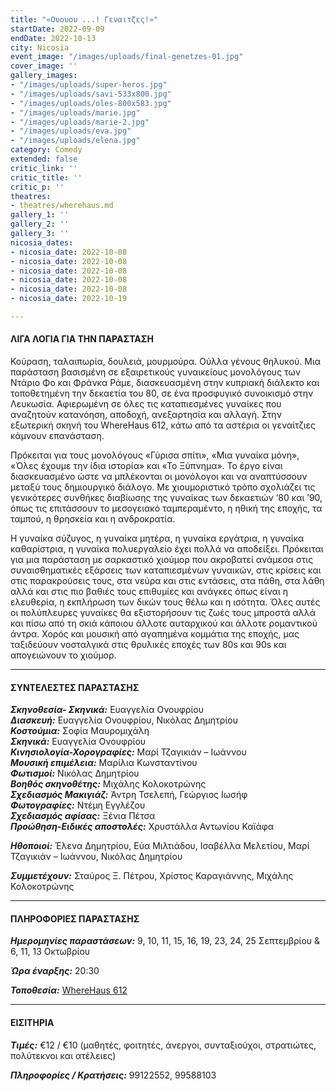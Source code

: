 ```yaml
---
title: "«Ουουου ...! Γεναιτζες!»"
startDate: 2022-09-09
endDate: 2022-10-13
city: Nicosia
event_image: "/images/uploads/final-genetzes-01.jpg"
cover_image: ''
gallery_images:
- "/images/uploads/super-heros.jpg"
- "/images/uploads/savi-533x800.jpg"
- "/images/uploads/oles-800x583.jpg"
- "/images/uploads/marie.jpg"
- "/images/uploads/marie-2.jpg"
- "/images/uploads/eva.jpg"
- "/images/uploads/elena.jpg"
category: Comedy
extended: false
critic_link: ''
critic_title: ''
critic_p: ''
theatres:
- theatres/wherehaus.md
gallery_1: ''
gallery_2: ''
gallery_3: ''
nicosia_dates:
- nicosia_date: 2022-10-08
- nicosia_date: 2022-10-08
- nicosia_date: 2022-10-08
- nicosia_date: 2022-10-08
- nicosia_date: 2022-10-08
- nicosia_date: 2022-10-19

---
```

#### ΛΙΓΑ ΛΟΓΙΑ ΓΙΑ ΤΗΝ ΠΑΡΑΣΤΑΣΗ

Κούραση, ταλαιπωρία, δουλειά, μουρμούρα. Ούλλα γένους θηλυκού. Μια παράσταση βασισμένη σε εξαιρετικούς γυναικείους μονολόγους των Ντάριο Φο και Φράνκα Ράμε, διασκευασμένη στην κυπριακή διάλεκτο και τοποθετημένη την δεκαετία του 80, σε ένα προσφυγικό συνοικισμό στην Λευκωσία. Αφιερωμένη σε όλες τις καταπιεσμένες γυναίκες που αναζητούν κατανόηση, αποδοχή, ανεξαρτησία και αλλαγή. Στην εξωτερική σκηνή του WhereHaus 612, κάτω από τα αστέρια οι γεναίτζιες κάμνουν επανάσταση.

Πρόκειται για τους μονολόγους «Γύρισα σπίτι», «Μια γυναίκα μόνη», «Όλες έχουμε την ίδια ιστορία» και «Το Ξύπνημα». Το έργο είναι διασκευασμένο ώστε να μπλέκονται οι μονόλογοι και να αναπτύσσουν μεταξύ τους δημιουργικό διάλογο. Με χιουμοριστικό τρόπο σχολιάζει τις γενικότερες συνθήκες διαβίωσης της γυναίκας των δεκαετιών ‘80 και ’90, όπως τις επιτάσσουν το μεσογειακό ταμπεραμέντο, η ηθική της εποχής, τα ταμπού, η θρησκεία και η ανδροκρατία.

Η γυναίκα σύζυγος, η γυναίκα μητέρα, η γυναίκα εργάτρια, η γυναίκα καθαρίστρια, η γυναίκα πολυεργαλείο έχει πολλά να αποδείξει. Πρόκειται για μια παράσταση με σαρκαστικό χιούμορ που ακροβατεί ανάμεσα στις συναισθηματικές εξάρσεις των καταπιεσμένων γυναικών, στις κρίσεις και στις παρακρούσεις τους, στα νεύρα και στις εντάσεις, στα πάθη, στα λάθη αλλά και στις πιο βαθιές τους επιθυμίες και ανάγκες όπως είναι η ελευθερία, η εκπλήρωση των δικών τους θέλω και η ισότητα. Όλες αυτές οι πολύπλευρες γυναίκες θα εξιστορήσουν τις ζωές τους μπροστά αλλά και πίσω από τη σκιά κάποιου άλλοτε αυταρχικού και άλλοτε ρομαντικού άντρα. Χορός και μουσική από αγαπημένα κομμάτια της εποχής, μας ταξιδεύουν νοσταλγικά στις θρυλικές εποχές των 80s και 90s και απογειώνουν το χιούμορ.

***

#### ΣΥΝΤΕΛΕΣΤΕΣ ΠΑΡΑΣΤΑΣΗΣ

**_Σκηνοθεσία- Σκηνικά:_** Ευαγγελία Ονουφρίου  
**_Διασκευή:_** Ευαγγελία Ονουφρίου, Νικόλας Δημητρίου  
**_Κοστούμια:_** Σοφία Μαυρομιχάλη  
**_Σκηνικά:_** Ευαγγελία Ονουφρίου  
**_Κινησιολογία-Χορογραφίες:_** Μαρί Τζαγικιάν – Ιωάννου  
**_Μουσική επιμέλεια:_** Μαρίλια Κωνσταντίνου  
**_Φωτισμοί:_** Νικόλας Δημητρίου  
**_Βοηθός σκηνοθέτης:_** Μιχάλης Κολοκοτρώνης  
**_Σχεδιασμός Μακιγιάζ:_** Άντρη Τσελεπή, Γεώργιος Ιωσήφ  
**_Φωτογραφίες:_** Ντέμη Εγγλέζου  
**_Σχεδιασμός αφίσας:_** Ξένια Πέτσα  
**_Προώθηση-Ειδικές αποστολές:_** Χρυστάλλα Αντωνίου Καϊάφα

**_Ηθοποιοί:_** Έλενα Δημητρίου, Εύα Μιλτιάδου, Ισαβέλλα Μελετίου, Μαρί Τζαγικιάν – Ιωάννου, Νικόλας Δημητρίου

**_Συμμετέχουν:_** Σταύρος Ξ. Πέτρου, Χρίστος Καραγιάννης, Μιχάλης Κολοκοτρώνης

***

#### ΠΛΗΡΟΦΟΡΙΕΣ ΠΑΡΑΣΤΑΣΗΣ

**_Ημερομηνίες παραστάσεων:_** 9, 10, 11, 15, 16, 19, 23, 24, 25 Σεπτεμβρίου & 6, 11, 13 Οκτωβρίου

**_Ώρα έναρξης:_** 20:30

**_Τοποθεσία:_** [WhereHaus 612](?#map)

***

#### ΕΙΣΙΤΗΡΙΑ

**_Τιμές:_** €12 / €10 (μαθητές, φοιτητές, άνεργοι, συνταξιούχοι, στρατιώτες, πολύτεκνοι και ατέλειες)

**_Πληροφορίες / Κρατήσεις:_** 99122552, 99588103